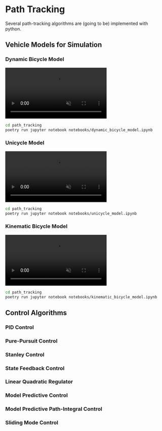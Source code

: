 # Path Tracking
Several path-tracking algorithms are (going to be) implemented with python.


## Vehicle Models for Simulation
### Dynamic Bicycle Model
<div><video controls src="https://github-production-user-asset-6210df.s3.amazonaws.com/63337525/271293451-d51c3821-9b35-4e91-8235-e63b18f33f03.mp4" width="320px" muted="false"></video></div>

```sh
cd path_tracking
poetry run jupyter notebook notebooks/dynamic_bicycle_model.ipynb
```

### Unicycle Model
<div><video controls src="./media/ucm_demo.mp4" width="320px" muted="false"></video></div>

```sh
cd path_tracking
poetry run jupyter notebook notebooks/unicycle_model.ipynb
```

### Kinematic Bicycle Model
<div><video controls src="./media/kbm_demo.mp4" width="320px" muted="false"></video></div>

```sh
cd path_tracking
poetry run jupyter notebook notebooks/kinematic_bicycle_model.ipynb
```


## Control Algorithms
### PID Control


### Pure-Pursuit Control


### Stanley Control


### State Feedback Control


### Linear Quadratic Regulator


### Model Predictive Control


### Model Predictive Path-Integral Control


### Sliding Mode Control
